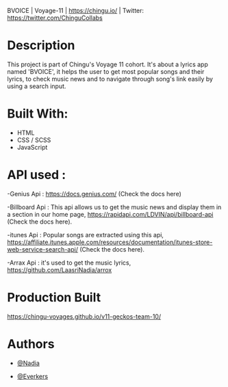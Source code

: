 BVOICE | Voyage-11 | https://chingu.io/ | Twitter: https://twitter.com/ChinguCollabs


# Description

This project is part of Chingu's Voyage 11 cohort.
It's about a lyrics app named 'BVOICE', it helps the user to get most popular songs and their lyrics, to check music news and to navigate through song's link easily by using a search input.

# Built With:

- HTML
- CSS / SCSS
- JavaScript

# API used : 

-Genius Api : https://docs.genius.com/ (Check the docs here)

-Billboard Api : This api allows us to get the music news and display them in a section in our home page, https://rapidapi.com/LDVIN/api/billboard-api (Check the docs here).

-itunes Api : Popular songs are extracted using this api, https://affiliate.itunes.apple.com/resources/documentation/itunes-store-web-service-search-api/ (Check the docs here).

-Arrax Api : it's used to get the music lyrics, https://github.com/LaasriNadia/arrox

# Production Built

https://chingu-voyages.github.io/v11-geckos-team-10/

# Authors

- [@Nadia](https://github.com/LaasriNadia)

- [@Everkers](https://github.com/Everkers)

